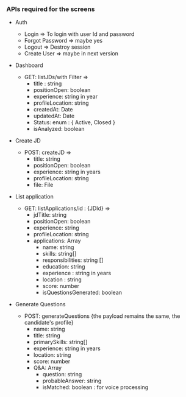 ### APIs required for the screens
* Auth
	* Login ⇒ To login with user Id and password
	* Forgot Password ⇒ maybe yes
	* Logout ⇒ Destroy session
	* Create User ⇒ maybe in next version
  
* Dashboard
	* GET: listJDs/with Filter ⇒ 
		* title : string
		* positionOpen: boolean
		* experience: string in year
		* profileLocation: string
		* createdAt: Date
		* updatedAt: Date
		* Status: enum : { Active, Closed }
		* isAnalyzed: boolean

* Create JD
	* POST: createJD ⇒
		* title: string
		* positionOpen: boolean
		* experience: string in years
		* profileLocation: string
		* file: File

* List application
	* GET: listApplications/id : {JDId} ⇒ 
		* jdTitle: string
		* positionOpen: boolean
		* experience: string
		* profileLocation: string
		* applications: Array
			* name: string
			* skills: string[]
			* responsibilities: string []
			* education: string 
			* experience : string in years
			* location : string
			* score: number
			* isQuestionsGenerated: boolean

* Generate Questions
	* POST: generateQuestions {the payload remains the same, the candidate's profile}
		* name: string
		* title: string
		* primarySkills: string[]
		* experience: string in years
		* location: string
		* score: number
		* Q&A: Array
			* question: string
			* probableAnswer: string
			* isMatched: boolean : for voice processing
